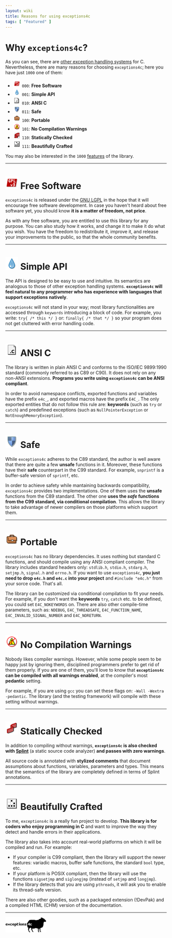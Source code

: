 ```yaml
---
layout: wiki
title: Reasons for using exceptions4c
tags: [ "Featured" ]
---
```


# Why `exceptions4c`?

As you can see, there are [other exception handling systems](alternatives.md) for C. Nevertheless, there are many reasons for choosing `exceptions4c`; here you have just `1000` one of them:

- ![](https://raw.githubusercontent.com/guillermocalvo/exceptions4c/master/etc/img/icons/24x24/free_software.png) `000`: **Free Software**
- ![](https://raw.githubusercontent.com/guillermocalvo/exceptions4c/master/etc/img/icons/24x24/simple_api.png) `001`: **Simple API**
- ![](https://raw.githubusercontent.com/guillermocalvo/exceptions4c/master/etc/img/icons/24x24/ansi_c.png) `010`: **ANSI C**
- ![](https://raw.githubusercontent.com/guillermocalvo/exceptions4c/master/etc/img/icons/24x24/safe.png) `011`: **Safe**
- ![](https://raw.githubusercontent.com/guillermocalvo/exceptions4c/master/etc/img/icons/24x24/portable.png) `100`: **Portable**
- ![](https://raw.githubusercontent.com/guillermocalvo/exceptions4c/master/etc/img/icons/24x24/no_compilation_warnings.png) `101`: **No Compilation Warnings**
- ![](https://raw.githubusercontent.com/guillermocalvo/exceptions4c/master/etc/img/icons/24x24/statically_checked.png) `110`: **Statically Checked**
- ![](https://raw.githubusercontent.com/guillermocalvo/exceptions4c/master/etc/img/icons/24x24/beautifully_crafted.png) `111`: **Beautifully Crafted**

You may also be interested in the `1000` [features](features.md) of the library.

----

# ![](https://raw.githubusercontent.com/guillermocalvo/exceptions4c/master/etc/img/icons/40x40/free_software.png) Free Software

`exceptions4c` is released under the [GNU LGPL](http://www.gnu.org/licenses/lgpl.html) in the hope that it will encourage free software development. In case you haven't heard about free software yet, you should know **it is a matter of freedom, not price**.

As with any free software, you are entitled to use this library for any purpose. You can also study how it works, and change it to make it do what you wish. You have the freedom to redistribute it, improve it, and release your improvements to the public, so that the whole community benefits.

----

# ![](https://raw.githubusercontent.com/guillermocalvo/exceptions4c/master/etc/img/icons/40x40/simple_api.png) Simple API

The API is designed to be easy to use and intuitive. Its semantics are analogous to those of other exception handling systems. **`exceptions4c` will feel natural to any programmer who has experience with languages that support exceptions natively**.

`exceptions4c` will not stand in your way; most library functionalities are accessed through `keywords` introducing a block of code. For example, you write: `try{ /* this */ }` or: `finally{ /* that */ }` so your program does not get cluttered with error handling code.

----

# ![](https://raw.githubusercontent.com/guillermocalvo/exceptions4c/master/etc/img/icons/40x40/ansi_c.png) ANSI C

The library is written in plain ANSI C and conforms to the ISO/IEC 9899:1990 standard (commonly referred to as C89 or C90). It does not rely on any non-ANSI extensions. **Programs you write using `exceptions4c` can be ANSI compliant**.

In order to avoid namespace conflicts, exported functions and variables have the prefix `e4c_`, and exported macros have the prefix `E4C_`. The only exported entities that do not follow this rule are: **keywords** (such as `try` or `catch`) and predefined exceptions (such as `NullPointerException` or `NotEnoughMemoryException`).

----

# ![](https://raw.githubusercontent.com/guillermocalvo/exceptions4c/master/etc/img/icons/40x40/safe.png) Safe

While `exceptions4c` adheres to the C89 standard, the author is well aware that there are quite a few **unsafe** functions in it. Moreover, these functions have their **safe** counterpart in the C99 standard. For example, `snprintf` is a buffer-safe version of `sprintf`, etc.

In order to achieve safety while mantaining backwards compatibility, `exceptions4c` provides two implementations. One of them uses the **unsafe** functions from the C89 standard. The other one **uses the *safe* functions from the C99 standard, via conditional compilation**. This allows the library to take advantage of newer compilers on those platforms which support them.

----

# ![](https://raw.githubusercontent.com/guillermocalvo/exceptions4c/master/etc/img/icons/40x40/portable.png) Portable

`exceptions4c` has no library dependencies. It uses nothing but standard C functions, and should compile using any ANSI compliant compiler. The library includes standard headers only: `stdlib.h`, `stdio.h`, `stdarg.h`, `setjmp.h`, `signal.h` and `errno.h`. If you want to use `exceptions4c`, **you just need to drop `e4c.h` and `e4c.c` into your project** and `#include "e4c.h"` from your sorce code. That's all.

The library can be customized via conditional compilation to fit your needs. For example, if you don't want the **keywords** `try`, `catch` etc. to be defined, you could set `E4C_NOKEYWORDS` on. There are also other compile-time parameters, such as: `NDEBUG`, `E4C_THREADSAFE`, `E4C_FUNCTION_NAME`, `E4C_INVALID_SIGNAL_NUMBER` and `E4C_NORETURN`.

----

# ![](https://raw.githubusercontent.com/guillermocalvo/exceptions4c/master/etc/img/icons/40x40/no_compilation_warnings.png) No Compilation Warnings

Nobody likes compiler warnings. However, while some people seem to be happy just by ignoring them, disciplined programmers prefer to get rid of them properly. If you are one of them, you'll love to know that **`exceptions4c` can be compiled with all warnings enabled**, at the compiler's most **pedantic** setting.

For example, if you are using `gcc` you can set these flags on: `-Wall -Wextra -pedantic`. The library (and the testing framework) will compile with these setting without warnings.

----

# ![](https://raw.githubusercontent.com/guillermocalvo/exceptions4c/master/etc/img/icons/40x40/statically_checked.png) Statically Checked

In addition to compiling without warnings, **`exceptions4c` is also checked with [Splint](http://www.splint.org/)** (a static source code analyzer) **and passes with zero warnings**.

All source code is annotated with **stylized comments** that document assumptions about functions, variables, parameters and types. This means that the semantics of the library are completely defined in terms of Splint annotations.

----

# ![](https://raw.githubusercontent.com/guillermocalvo/exceptions4c/master/etc/img/icons/40x40/beautifully_crafted.png) Beautifully Crafted

To me, `exceptions4c` is a really fun project to develop. **This library is for coders who enjoy programming in C** and want to improve the way they detect and handle errors in their applications.

The library also takes into account real-world platforms on which it will be compiled and run. For example:

- If your compiler is C99 compliant, then the library will support the newer features: variadic macros, buffer safe functions, the standard `bool` type, etc.
- If your platform is POSIX compliant, then the library will use the functions `sigsetjmp` and `siglongjmp` (instead of `setjmp` and `longjmp`).
- If the library detects that you are using `pthreads`, it will ask you to enable its thread-safe version.

There are also other goodies, such as a packaged extension (!DevPak) and a compiled HTML (CHM) version of the documentation.

----

![](https://raw.githubusercontent.com/guillermocalvo/exceptions4c/master/etc/img/logo/exceptions4c_128.png)
